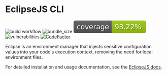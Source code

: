 # EclipseJS CLI

![build workflow](https://github.com/DLesage25/Eclipse-CLI/actions/workflows/build-and-lint.yml/badge.svg)
![bundle_size](https://img.shields.io/bundlephobia/min/@eclipsejs/cli)
![coverage](./badges/coverage.svg)
![vulnerabilities](https://img.shields.io/snyk/vulnerabilities/github/dlesage25/eclipse-cli)
[![CodeFactor](https://www.codefactor.io/repository/github/dlesage25/eclipse-cli/badge)](https://www.codefactor.io/repository/github/dlesage25/eclipse-cli)

Eclipse is an environment manager that injects sensitive configuration values into your code's execution context, removing the need for local environment files.

For detailed installation and usage documentation, see the [EclipseJS docs](https://docs.eclipsejs.io).
